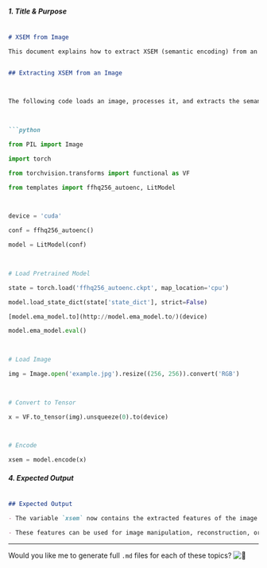 ##### **1. Title & Purpose**

```md

# XSEM from Image

This document explains how to extract XSEM (semantic encoding) from an image using the DiffAE model.

```


```md

## Extracting XSEM from an Image

  

The following code loads an image, processes it, and extracts the semantic encoding:

  

```python

from PIL import Image

import torch

from torchvision.transforms import functional as VF

from templates import ffhq256_autoenc, LitModel

  

device = 'cuda'

conf = ffhq256_autoenc()

model = LitModel(conf)

  

# Load Pretrained Model

state = torch.load('ffhq256_autoenc.ckpt', map_location='cpu')

model.load_state_dict(state['state_dict'], strict=False)

[model.ema_model.to](http://model.ema_model.to/)(device)

model.ema_model.eval()

  

# Load Image

img = Image.open('example.jpg').resize((256, 256)).convert('RGB')

  

# Convert to Tensor

x = VF.to_tensor(img).unsqueeze(0).to(device)

  

# Encode

xsem = model.encode(x)

```

  

##### **4. Expected Output**

```md

## Expected Output

- The variable `xsem` now contains the extracted features of the image.

- These features can be used for image manipulation, reconstruction, or generation.

```

  

---

  


Would you like me to generate full `.md` files for each of these topics?  ![🚀](https://fonts.gstatic.com/s/e/notoemoji/16.0/1f680/32.png)

